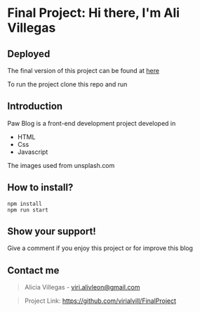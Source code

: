 # Final Project: Hi there, I'm Ali Villegas

## Deployed

The final version of this project can be found at [here](https://zealous-archimedes-d3069c.netlify.app)

To run the project clone this repo and run 

## Introduction

Paw Blog is a front-end development project developed in 

- HTML 
- Css
- Javascript

The images used from unsplash.com

## How to install? 

````
npm install
npm run start

````

## Show your support!

Give a comment if you enjoy this project or for improve this blog 

## Contact me 

> Alicia Villegas -  viri.alivleon@gmail.com

> Project Link: https://github.com/virialvill/FinalProject




